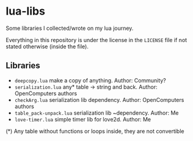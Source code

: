 # lua-libs
Some libraries I collected/wrote on my lua journey.

Everything in this repository is under the license in the `LICENSE` file if not stated otherwise (inside the file).

## Libraries
- `deepcopy.lua` make a copy of anything. Author: Community?
- `serialization.lua` any* table -> string and back. Author: OpenComputers authors
- `checkArg.lua` serialization lib dependency. Author: OpenComputers authors
- `table_pack-unpack.lua` serialization lib ~dependency. Author: Me
- `love-timer.lua` simple timer lib for love2d. Author: Me

(*) Any table without functions or loops inside, they are not convertible
